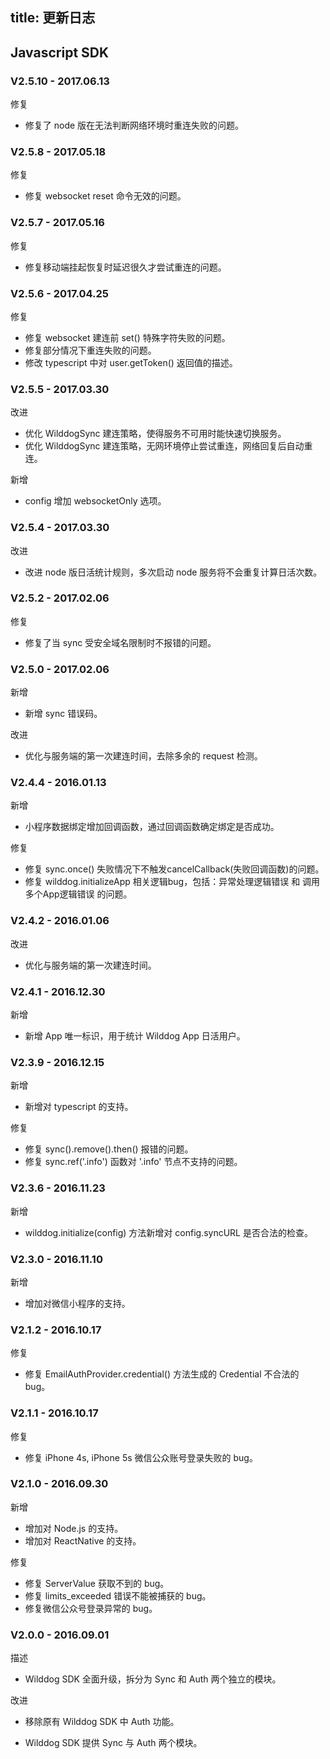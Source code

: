 
title: 更新日志
---

## Javascript SDK

### V2.5.10 - 2017.06.13

<span class="changelog feature">修复</span>

- 修复了 node 版在无法判断网络环境时重连失败的问题。

### V2.5.8 - 2017.05.18

<span class="changelog feature">修复</span>

- 修复 websocket reset 命令无效的问题。

### V2.5.7 - 2017.05.16

<span class="changelog feature">修复</span>

- 修复移动端挂起恢复时延迟很久才尝试重连的问题。

### V2.5.6 - 2017.04.25

<span class="changelog feature">修复</span>

- 修复 websocket 建连前 set() 特殊字符失败的问题。
- 修复部分情况下重连失败的问题。
- 修改 typescript 中对 user.getToken() 返回值的描述。

### V2.5.5 - 2017.03.30

<span class="changelog feature">改进</span>

- 优化 WilddogSync 建连策略，使得服务不可用时能快速切换服务。
- 优化 WilddogSync 建连策略，无网环境停止尝试重连，网络回复后自动重连。

<span class="changelog add">新增</span>

- config 增加 websocketOnly 选项。

### V2.5.4 - 2017.03.30

<span class="changelog feature">改进</span>

- 改进 node 版日活统计规则，多次启动 node 服务将不会重复计算日活次数。

### V2.5.2 - 2017.02.06

<span class="changelog feature">修复</span>

- 修复了当 sync 受安全域名限制时不报错的问题。


### V2.5.0 - 2017.02.06

<span class="changelog add">新增</span>

- 新增 sync 错误码。

<span class="changelog feature">改进</span>

- 优化与服务端的第一次建连时间，去除多余的 request 检测。


### V2.4.4 - 2016.01.13

<span class="changelog add">新增</span>

- 小程序数据绑定增加回调函数，通过回调函数确定绑定是否成功。

<span class="changelog fix">修复</span>

- 修复 sync.once() 失败情况下不触发cancelCallback(失败回调函数)的问题。
- 修复 wilddog.initializeApp 相关逻辑bug，包括：异常处理逻辑错误 和 调用多个App逻辑错误 的问题。


### V2.4.2 - 2016.01.06

<span class="changelog feature">改进</span>

- 优化与服务端的第一次建连时间。


### V2.4.1 - 2016.12.30

<span class="changelog add">新增</span>

- 新增 App 唯一标识，用于统计 Wilddog App 日活用户。


### V2.3.9 - 2016.12.15

<span class="changelog add">新增</span>

- 新增对 typescript 的支持。

<span class="changelog fix">修复</span>

- 修复 sync().remove().then() 报错的问题。
- 修复 sync.ref('.info') 函数对 '.info' 节点不支持的问题。


### V2.3.6 - 2016.11.23

<span class="changelog add">新增</span>

- wilddog.initialize(config) 方法新增对 config.syncURL 是否合法的检查。


### V2.3.0 - 2016.11.10

<span class="changelog add">新增</span>

- 增加对微信小程序的支持。


### V2.1.2 - 2016.10.17

<span class="changelog fix">修复</span>

- 修复 EmailAuthProvider.credential() 方法生成的 Credential 不合法的 bug。



### V2.1.1 - 2016.10.17

<span class="changelog fix">修复</span>

- 修复 iPhone 4s, iPhone 5s 微信公众账号登录失败的 bug。



### V2.1.0 - 2016.09.30

<span class="changelog add">新增</span>

- 增加对 Node.js 的支持。
- 增加对 ReactNative 的支持。

<span class="changelog fix">修复</span>

- 修复 ServerValue 获取不到的 bug。
- 修复 limits_exceeded 错误不能被捕获的 bug。
- 修复微信公众号登录异常的 bug。



### V2.0.0 - 2016.09.01

<span class="changelog describe">描述</span>

- Wilddog SDK 全面升级，拆分为 Sync 和 Auth 两个独立的模块。

<span class="changelog feature">改进</span>

- 移除原有 Wilddog SDK 中 Auth 功能。

- Wilddog SDK 提供 Sync 与 Auth 两个模块。
